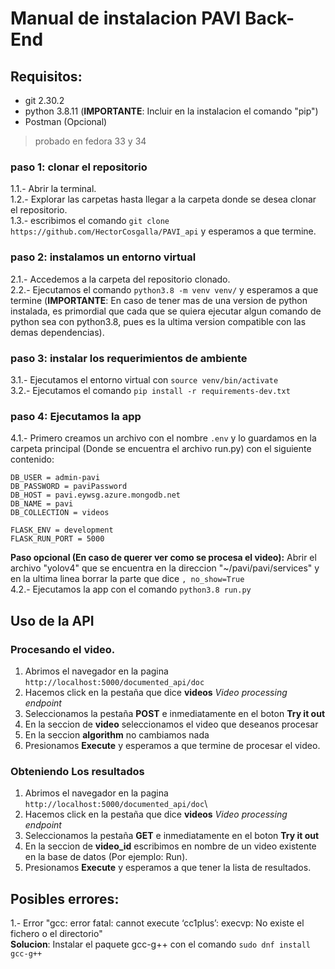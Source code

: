 # Manual de instalacion PAVI Back-End

## Requisitos:
* git 2.30.2 
* python 3.8.11 (**IMPORTANTE**: Incluir en la instalacion el comando "pip")
* Postman (Opcional)

> probado en fedora 33 y 34

### paso 1: clonar el repositorio
1.1.- Abrir la terminal.\
1.2.- Explorar las carpetas hasta llegar a la carpeta donde se desea clonar el repositorio.\
1.3.- escribimos el comando `git clone https://github.com/HectorCosgalla/PAVI_api` y esperamos a que termine.

### paso 2: instalamos un entorno virtual
2.1.- Accedemos a la carpeta del repositorio clonado.\
2.2.- Ejecutamos el comando `python3.8 -m venv venv/` y esperamos a que termine (**IMPORTANTE**: En caso de tener mas de una version de python instalada, es primordial que cada que se quiera ejecutar algun comando de python sea con python3.8, pues es la ultima version compatible con las demas dependencias).


### paso 3: instalar los requerimientos de ambiente
3.1.- Ejecutamos el entorno virtual con `source venv/bin/activate`\
3.2.- Ejecutamos el comando `pip install -r requirements-dev.txt`

### paso 4: Ejecutamos la app
4.1.- Primero creamos un archivo con el nombre `.env` y lo guardamos en la carpeta principal (Donde se encuentra el archivo run.py) con el siguiente contenido:
```
DB_USER = admin-pavi
DB_PASSWORD = paviPassword
DB_HOST = pavi.eywsg.azure.mongodb.net
DB_NAME = pavi
DB_COLLECTION = videos

FLASK_ENV = development
FLASK_RUN_PORT = 5000
```
**Paso opcional (En caso de querer ver como se procesa el video):** Abrir el archivo "yolov4" que se encuentra en la direccion "~/pavi/pavi/services" y en la ultima linea borrar la parte que dice `, no_show=True`\
4.2.- Ejecutamos la app con el comando `python3.8 run.py`

## Uso de la API
### Procesando el video.
1. Abrimos el navegador en la pagina `http://localhost:5000/documented_api/doc`
2. Hacemos click en la pestaña que dice **videos** *Video processing endpoint*
3. Seleccionamos la pestaña **POST** e inmediatamente en el boton **Try it out**
4. En la seccion de **video** seleccionamos el video que deseanos procesar
5. En la seccion **algorithm** no cambiamos nada
6. Presionamos **Execute** y esperamos a que termine de procesar el video.

### Obteniendo Los resultados
1. Abrimos el navegador en la pagina `http://localhost:5000/documented_api/doc`\
2. Hacemos click en la pestaña que dice **videos** *Video processing endpoint*
3. Seleccionamos la pestaña **GET** e inmediatamente en el boton **Try it out**
4. En la seccion de **video_id** escribimos en nombre de un video existente en la base de datos (Por ejemplo: Run).
5. Presionamos **Execute** y esperamos a que tener la lista de resultados.



## Posibles errores:
1.- Error "gcc: error fatal: cannot execute ‘cc1plus’: execvp: No existe el fichero o el directorio"\
**Solucion**: Instalar el paquete gcc-g++ con el comando `sudo dnf install gcc-g++`

